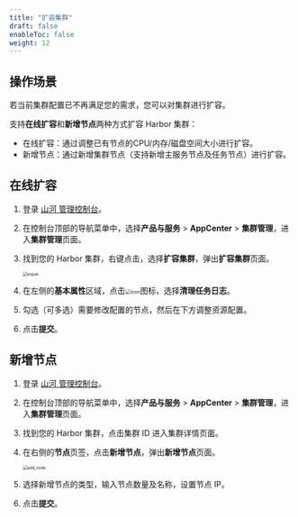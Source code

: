 ```yaml
---
title: "扩容集群"
draft: false
enableToc: false
weight: 12
---
```


## 操作场景

若当前集群配置已不再满足您的需求，您可以对集群进行扩容。

支持**在线扩容**和**新增节点**两种方式扩容 Harbor 集群：

- 在线扩容：通过调整已有节点的CPU/内存/磁盘空间大小进行扩容。
- 新增节点：通过新增集群节点（支持新增主服务节点及任务节点）进行扩容。

## 在线扩容

1. 登录 [山河 管理控制台](https://console.shanhe.com/login)。

2. 在控制台顶部的导航菜单中，选择**产品与服务** > **AppCenter** > **集群管理**，进入**集群管理**页面。

3. 找到您的 Harbor 集群，右键点击，选择**扩容集群**，弹出**扩容集群**页面。

   <img src="/container/harbor/_images/man12_expan.png" alt="expan" style="zoom:50%;" />

4. 在左侧的**基本属性**区域，点击<img src="/container/harbor/_images/man05_menu_icon.png" alt="icon" style="zoom:60%;" />图标，选择**清理任务日志**。

5. 勾选（可多选）需要修改配置的节点，然后在下方调整资源配置。

6. 点击**提交**。

## 新增节点

1. 登录 [山河 管理控制台](https://console.shanhe.com/login)。

2. 在控制台顶部的导航菜单中，选择**产品与服务** > **AppCenter** > **集群管理**，进入**集群管理**页面。

3. 找到您的 Harbor 集群，点击集群 ID 进入集群详情页面。

4. 在右侧的**节点**页签，点击**新增节点**，弹出**新增节点**页面。

   <img src="/container/harbor/_images/man12_add_node.png" alt="add_node" style="zoom:50%;" />

5. 选择新增节点的类型，输入节点数量及名称，设置节点 IP。

6. 点击**提交**。

